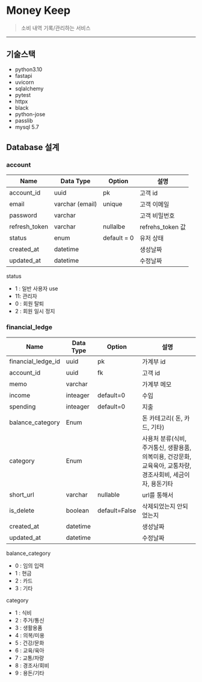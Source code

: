# Money Keep

>소비 내역 기록/관리하는 서비스

____

## 기술스택
- python3.10
- fastapi
- uvicorn
- sqlalchemy
- pytest
- httpx
- black
- python-jose
- passlib
- mysql 5.7

## Database 설계

### account

| Name | Data Type | Option | 설명 |
| --- | --- | --- | --- |
| account_id | uuid | pk | 고객 id |
| email | varchar (email) | unique | 고객 이메일 |
| password | varchar |  | 고객 비밀번호 |
| refresh_token | varchar | nullalbe | refrehs_token 값 |
| status | enum  | default = 0 | 유저 상태 |
| created_at | datetime |  | 생성날짜 |
| updated_at | datetime |  | 수정날짜 |

status

- 1 : 일반 사용자 use
- 11: 관리자
- 0 : 회원 탈퇴
- 2 : 회원 일시 정지

### financial_ledge

| Name | Data Type | Option | 설명 |
| --- | --- | --- | --- |
| financial_ledge_id | uuid | pk | 가계부 id |
| account_id | uuid | fk | 고객 id |
| memo | varchar |  | 가계부 메모 |
| income | inteager | default=0 | 수입 |
| spending | inteager | default=0 | 지출 |
| balance_category | Enum |  | 돈 카테고리( 돈, 카드, 기타) |
| category | Enum |  | 사용처 분류(식비, 주거통신, 생활용품, 의복미용, 건강문화, 교육육아, 교통차량, 경조사회비, 세금이자, 용돈기타 |
| short_url | varchar | nullable | url를 통해서 |
| is_delete | boolean | default=False | 삭제되었는지 안되었는지 |
| created_at | datetime |  | 생성날짜 |
| updated_at | datetime |  | 수정날짜 |

balance_category

- 0 : 임의 입력
- 1 : 현금
- 2 : 카드
- 3 : 기타

category

- 1 : 식비
- 2 : 주거/통신
- 3 : 생활용품
- 4 : 의복/미용
- 5 : 건강/문화
- 6 : 교육/육아
- 7 : 교통/차량
- 8 : 경조사/회비
- 9 : 용돈/기타

